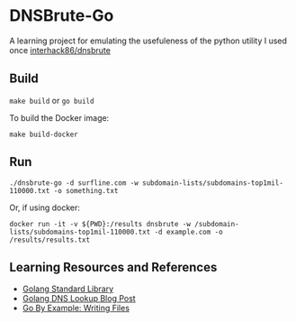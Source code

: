 # DNSBrute-Go

A learning project for emulating the usefuleness of the python utility I used once
[interhack86/dnsbrute](https://github.com/interhack86/dnsbrute)

## Build

`make build` or `go build`

To build the Docker image:

`make build-docker`

## Run

`./dnsbrute-go -d surfline.com -w subdomain-lists/subdomains-top1mil-110000.txt -o something.txt`

Or, if using docker:

`docker run -it -v ${PWD}:/results dnsbrute -w /subdomain-lists/subdomains-top1mil-110000.txt -d example.com -o /results/results.txt`


## Learning Resources and References

- [Golang Standard Library](https://golang.org/pkg/#stdlib)
- [Golang DNS Lookup Blog Post](http://networkbit.ch/golang-dns-lookup/)
- [Go By Example: Writing Files](https://gobyexample.com/writing-files)
